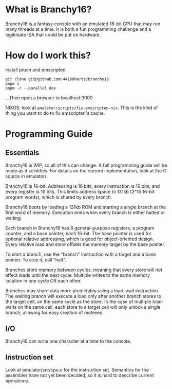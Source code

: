 # What is Branchy16?

Branchy16 is a fantasy console with an emulated 16-bit CPU that may run many threads at a time. It is both a fun programming challenge and a legitimate ISA that could be put on hardware.

# How do I work this?

Install pnpm and emscripten.
```
git clone git@github.com:44100hertz/branchy16
pnpm i
pnpm -r --parallel dev
```
...Then open a browser to localhost:3000

NIXOS: look at `emulator/scripts/fix-emscripten-nix`. This is the kind of thing you want to do to fix emscripten's cache.

# Programming Guide

## Essentials

Branchy16 is WIP, so all of this can change. A full programming guide will be made as it solidifies. For details on the current implementation, look at the C source in emulator/.

Branchy16 is 16-bit. Addressing is 16 bits, every instruction is 16 bits, and every register is 16 bits. This limits address space to 131kb (2^16 16-bit program words), which is shared by every branch.

Branchy16 boots by loading a 131kb ROM and starting a single branch at the first word of memory. Execution ends when every branch is either halted or waiting.

Each branch in Branchy16 has 8 general-purpose registers, a program counter, and a base pointer, each 16-bit. The base pointer is used for optional relative addressing, which is good for object-oriented design. Every relative load and store offsets the memory target by the base pointer.

To start a branch, use the "branch" instruction with a target and a base pointer. To stop it, call "halt".

Branches store memory between cycles, meaning that every store will not affect loads until the next cycle. Multiple writes to the same memory location in one cycle OR each other.

Branches may share data more predictably using a load-wait instruction. The waiting branch will execute a load only after another branch stores to the target cell, on the same cycle as the store. In the case of multiple load-waits on the same cell, each store to a target cell will only unlock a single branch, allowing for easy creation of mutexes.

## I/O

Branchy16 can write one character at a time to the console.

## Instruction set

Look at emulator/src/cpu.c for the instruction set. Semantics for the assembler have not yet been decided, so it is hard to describe current operations.
